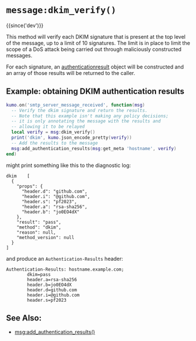 # `message:dkim_verify()`

{{since('dev')}}

This method will verify each DKIM signature that is present at the top level of
the message, up to a limit of 10 signatures.  The limit is in place to limit the
scope of a DoS attack being carried out through maliciously constructed messages.

For each signature, an [authenticationresult](../authenticationresult.md) object
will be constructed and an array of those results will be returned to the caller.

## Example: obtaining DKIM authentication results

```lua
kumo.on('smtp_server_message_received', function(msg)
  -- Verify the dkim signature and return the results.
  -- Note that this example isn't making any policy decisions;
  -- it is only annotating the message with the results and
  -- allowing it to be relayed
  local verify = msg:dkim_verify()
  print('dkim', kumo.json_encode_pretty(verify))
  -- Add the results to the message
  msg:add_authentication_results(msg:get_meta 'hostname', verify)
end)
```

might print something like this to the diagnostic log:

```
dkim    [
  {
    "props": {
      "header.d": "github.com",
      "header.i": "@github.com",
      "header.s": "pf2023",
      "header.a": "rsa-sha256",
      "header.b": "jo0EO4dX"
    },
    "result": "pass",
    "method": "dkim",
    "reason": null,
    "method_version": null
  }
]
```

and produce an `Authentication-Results` header:

```
Authentication-Results: hostname.example.com;
        dkim=pass
        header.a=rsa-sha256
        header.b=jo0EO4dX
        header.d=github.com
        header.i=@github.com
        header.s=pf2023
```

## See Also:

* [msg:add_authentication_results()](add_authentication_results.md)
